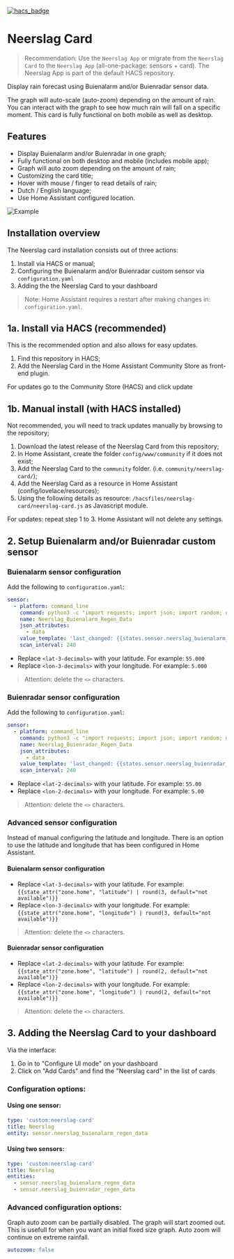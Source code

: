 [![hacs_badge](https://img.shields.io/badge/HACS-Default-orange.svg)](https://github.com/custom-components/hacs)

# Neerslag Card
 > Recommendation: Use the `Neerslag App` or migrate from the `Neerslag Card` to the `Neerslag App` (all-one-package: sensors + card). The Neerslag App is part of the default HACS repository.

 Display rain forecast using Buienalarm and/or Buienradar sensor data.

 The graph will auto-scale (auto-zoom) depending on the amount of  rain. You can interact with the graph to see how much rain will fall on a specific moment. This card is fully functional on both  mobile as well as desktop.


## Features
* Display Buienalarm and/or Buienradar in one graph;
* Fully functional on both desktop and mobile (includes mobile app);
* Graph will auto zoom depending on the amount of rain;
* Customizing the card title;
* Hover with mouse / finger to read details of rain;
* Dutch / English language;
* Use Home Assistant configured location.

![Example](https://github.com/aex351/home-assistant-neerslag-card/raw/main/documentation/example.png)

## Installation overview
The Neerslag card installation consists out of three actions:
1) Install via HACS or manual;
2) Configuring the Buienalarm and/or Buienradar custom sensor via `configuration.yaml`
3) Adding the the Neerslag Card to your dashboard

> Note: Home Assistant requires a restart after making changes in: `configuration.yaml`.

## 1a. Install via HACS (recommended)
This is the recommended option and also allows for easy updates.
1) Find this repository in HACS;
2) Add the Neerslag Card in the Home Assistant Community Store as front-end plugin.

For updates go to the Community Store (HACS) and click update

## 1b. Manual install (with HACS installed)
Not recommended, you will need to track updates manually by browsing to the repository;
1) Download the latest release of the Neerslag Card from this repository;
2) In Home Assistant, create the folder `config/www/community` if it does not exist;
3) Add the Neerslag Card to the `community` folder. (i.e. `community/neerslag-card/`);
4) Add the Neerslag Card as a resource in Home Assistant (config/lovelace/resources);
5) Using the following details as resource: `/hacsfiles/neerslag-card/neerslag-card.js` as Javascript module.

For updates: repeat step 1 to 3. Home Assistant will not delete any settings.
 ## 2. Setup Buienalarm and/or Buienradar custom sensor
 
 ### Buienalarm sensor configuration
 Add the following to `configuration.yaml`:

```yaml
sensor:
  - platform: command_line
    command: python3 -c "import requests; import json; import random; dataRequest = requests.get('https://cdn-secure.buienalarm.nl/api/3.4/forecast.php?lat=<lat-3-decimals>&lon=<lon-3-decimals>&region=nl&unit=mm%2Fu&c='+str(random.randint(0,999999999999999)) ).text; dataRequest = dataRequest.replace('\r\n',' '); data = '{\"data\":'+dataRequest+'}';    print(data);"
    name: Neerslag_Buienalarm_Regen_Data
    json_attributes:
      - data
    value_template: 'last_changed: {{states.sensor.neerslag_buienalarm_regen_data.last_changed | default(now())}}'
    scan_interval: 240
```

 * Replace `<lat-3-decimals>` with your latitude. For example: `55.000`
 * Replace `<lon-3-decimals>` with your longitude. For example: `5.000`
 > Attention: delete the `<>` characters. 


 ### Buienradar sensor configuration
 Add the following to `configuration.yaml`:
```yaml
sensor:
  - platform: command_line
    command: python3 -c "import requests; import json; import random; dataRequest = requests.get('https://gpsgadget.buienradar.nl/data/raintext?lat=<lat-2-decimals>&lon=<lon-2-decimals>&c='+str(random.randint(0,999999999999999)) ).text; dataRequest = dataRequest.replace('\r\n',' '); data = '{\"data\":\"'+dataRequest+'\"}';    print(data);"
    name: Neerslag_Buienradar_Regen_Data
    json_attributes:
      - data
    value_template: 'last_changed: {{states.sensor.neerslag_buienradar_regen_data.last_changed | default(now())}}'
    scan_interval: 240
```
 * Replace `<lat-2-decimals>` with your latitude. For example: `55.00`
 * Replace `<lon-2-decimals>` with your longitude. For example: `5.00`
 > Attention: delete the `<>` characters. 

 ### Advanced sensor configuration
 Instead of manual configuring the latitude and longitude. There is an option to use the latitude and longitude that has been configured in Home Assistant.

 #### Buienalarm sensor configuration
 * Replace `<lat-3-decimals>` with your latitude. For example: `{{state_attr("zone.home", "latitude") | round(3, default="not available")}}`
 * Replace `<lon-3-decimals>` with your longitude. For example: `{{state_attr("zone.home", "longitude") | round(3, default="not available")}}`
 > Attention: delete the `<>` characters. 
 #### Buienradar sensor configuration
 * Replace `<lat-2-decimals>` with your latitude. For example: `{{state_attr("zone.home", "latitude") | round(2, default="not available")}}`
 * Replace `<lon-2-decimals>` with your longitude. For example: `{{state_attr("zone.home", "longitude") | round(2, default="not available")}}`
 > Attention: delete the `<>` characters.

 ## 3. Adding the Neerslag Card to your dashboard
Via the interface:
1) Go in to "Configure UI mode" on your dashboard
2) Click on "Add Cards" and find the "Neerslag card" in the list of cards

### Configuration options:

#### Using one sensor:
```yaml
type: 'custom:neerslag-card'
title: Neerslag
entity: sensor.neerslag_buienalarm_regen_data
```
#### Using two sensors:
```yaml
type: 'custom:neerslag-card'
title: Neerslag
entities:
  - sensor.neerslag_buienalarm_regen_data
  - sensor.neerslag_buienradar_regen_data
```

### Advanced configuration options:
Graph auto zoom can be partially disabled. The graph will start zoomed out. This is usefull for when you want an initial fixed size graph. Auto zoom will continue on extreme rainfall.  
```yaml
autozoom: false
```